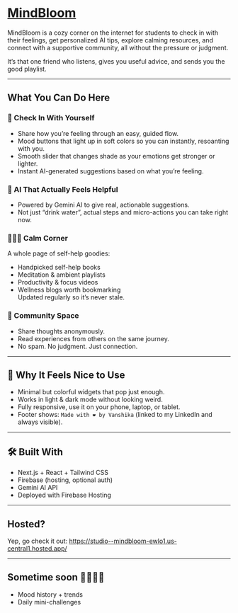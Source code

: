 # [MindBloom](https://studio--mindbloom-ewlo1.us-central1.hosted.app/)

MindBloom is a cozy corner on the internet for students to check in with their feelings, get personalized AI tips, explore calming resources, and connect with a supportive community, all without the pressure or judgment.

It’s that one friend who listens, gives you useful advice, and sends you the good playlist.

---

## What You Can Do Here

### 🧠 Check In With Yourself
- Share how you’re feeling through an easy, guided flow.
- Mood buttons that light up in soft colors so you can instantly, resoanting with you.
- Smooth slider that changes shade as your emotions get stronger or lighter.
- Instant AI-generated suggestions based on what you’re feeling.

### 🤖 AI That Actually Feels Helpful
- Powered by Gemini AI to give real, actionable suggestions.
- Not just “drink water”, actual steps and micro-actions you can take right now.

### 🧘🏽‍♀️ Calm Corner
A whole page of self-help goodies:
- Handpicked self-help books 
- Meditation & ambient playlists 
- Productivity & focus videos 
- Wellness blogs worth bookmarking  
Updated regularly so it’s never stale.

### 💬 Community Space
- Share thoughts anonymously.
- Read experiences from others on the same journey.
- No spam. No judgment. Just connection.

---

## 🎨 Why It Feels Nice to Use
- Minimal but colorful widgets that pop just enough.
- Works in light & dark mode without looking weird.
- Fully responsive, use it on your phone, laptop, or tablet.
- Footer shows: `Made with ❤️ by Vanshika` (linked to my LinkedIn and always visible).

---

## 🛠 Built With
- Next.js + React + Tailwind CSS  
- Firebase (hosting, optional auth)  
- Gemini AI API  
- Deployed with Firebase Hosting

---

## Hosted? 
Yep, go check it out: https://studio--mindbloom-ewlo1.us-central1.hosted.app/

---
 
## Sometime soon 🏃🏽‍♀️‍➡️
- Mood history + trends
- Daily mini-challenges

